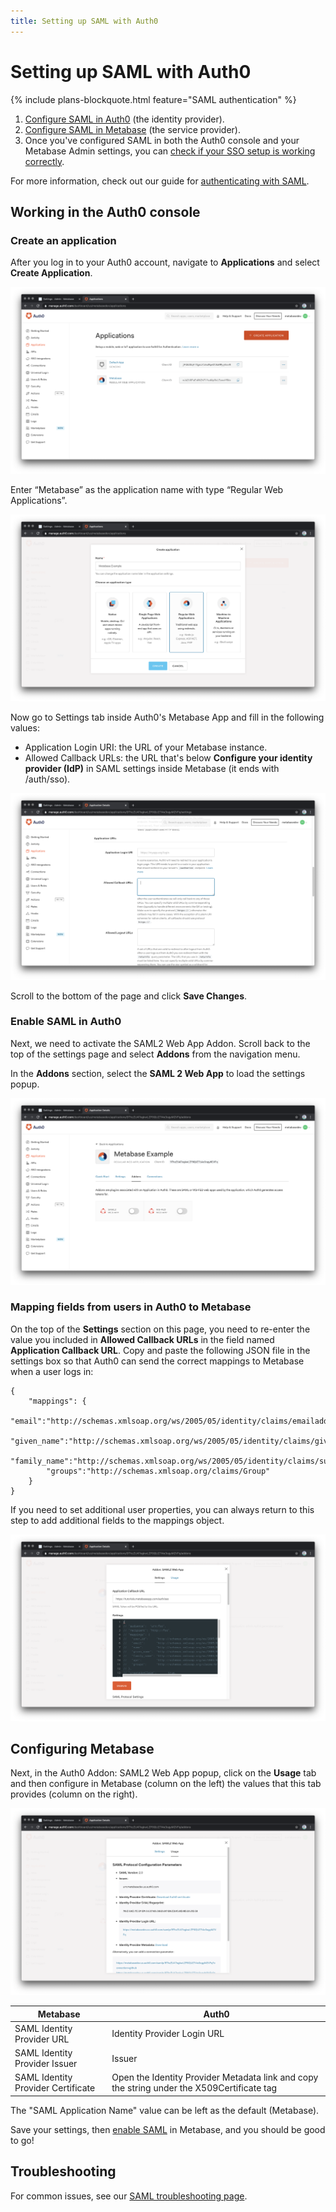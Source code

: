 ```yaml
---
title: Setting up SAML with Auth0
---
```


# Setting up SAML with Auth0

{% include plans-blockquote.html feature="SAML authentication" %}

1. [Configure SAML in Auth0](#working-in-the-auth0-console) (the identity provider).
2. [Configure SAML in Metabase](../enterprise-guide/authenticating-with-saml.html) (the service provider).
3. Once you've configured SAML in both the Auth0 console and your Metabase Admin settings, you can [check if your SSO setup is working correctly](../administration-guide/10-single-sign-on.html#checking-if-sso-is-working-correctly).

For more information, check out our guide for [authenticating with SAML](authenticating-with-saml.html).

## Working in the Auth0 console

### Create an application

After you log in to your Auth0 account, navigate to **Applications** and select **Create Application**.

![Auth0 Applications Page](images/saml-auth0/auth0createapp.png)

Enter “Metabase” as the application name with type “Regular Web Applications”.

![Auth0 Application Selection](images/saml-auth0/auth0regularapp.png)

Now go to Settings tab inside Auth0's Metabase App and fill in the following values:

- Application Login URI: the URL of your Metabase instance.
- Allowed Callback URLs: the URL that's below **Configure your identity provider (IdP)** in SAML settings inside Metabase (it ends with /auth/sso).

![Auth0 SAML Settings Page](images/saml-auth0/auth0callbackurl.png)

Scroll to the bottom of the page and click **Save Changes**.

### Enable SAML in Auth0

Next, we need to activate the SAML2 Web App Addon. Scroll back to the top of the settings page and select **Addons** from the navigation menu.

In the **Addons** section, select the **SAML 2 Web App** to load the settings popup.

![Auth0 Application Addons](images/saml-auth0/auth0saml2addon.png)

### Mapping fields from users in Auth0 to Metabase

On the top of the **Settings** section on this page, you need to re-enter the value you included in **Allowed Callback URLs** in the field named **Application Callback URL**. Copy and paste the following JSON file in the settings box so that Auth0 can send the correct mappings to Metabase when a user logs in:

```
{
    "mappings": {
        "email":"http://schemas.xmlsoap.org/ws/2005/05/identity/claims/emailaddress",
        "given_name":"http://schemas.xmlsoap.org/ws/2005/05/identity/claims/givenname",
        "family_name":"http://schemas.xmlsoap.org/ws/2005/05/identity/claims/surname",
        "groups":"http://schemas.xmlsoap.org/claims/Group"
    }
}
```

If you need to set additional user properties, you can always return to this step to add additional fields to the mappings object.

![Auth0 SAML Mappings](images/saml-auth0/auth0samlmappings.png)

## Configuring Metabase

Next, in the Auth0 Addon: SAML2 Web App popup, click on the **Usage** tab and then configure in Metabase (column on the left) the values that this tab provides (column on the right).

![Auth0 SAML usage](images/saml-auth0/auth0samlusage.png)

| Metabase                           | Auth0                                                                                      |
| ---------------------------------- | ------------------------------------------------------------------------------------------ |
| SAML Identity Provider URL         | Identity Provider Login URL                                                                |
| SAML Identity Provider Issuer      | Issuer                                                                                     |
| SAML Identity Provider Certificate | Open the Identity Provider Metadata link and copy the string under the X509Certificate tag |

The "SAML Application Name" value can be left as the default (Metabase).

Save your settings, then [enable SAML](authenticating-with-saml.html) in Metabase, and you should be good to go!

## Troubleshooting

For common issues, see our [SAML troubleshooting page](../troubleshooting-guide/saml.html).